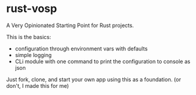 # rust-vosp

A Very Opinionated Starting Point for Rust projects.

This is the basics:

- configuration through environment vars with defaults
- simple logging
- CLi module with one command to print the configuration to console as json

Just fork, clone, and start your own app using this as a foundation. (or don't, I made this for me)
